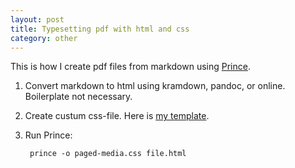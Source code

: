 ```yaml
---
layout: post
title: Typesetting pdf with html and css
category: other
---
```


This is how I create pdf files from markdown using [Prince](http://www.princexml.com).

1. Convert markdown to html using kramdown, pandoc, or online. Boilerplate not necessary.
2. Create custum css-file. Here is [my template](http://www.bochen.dk/public/css/paged-media.css).
3. Run Prince:

        prince -o paged-media.css file.html
